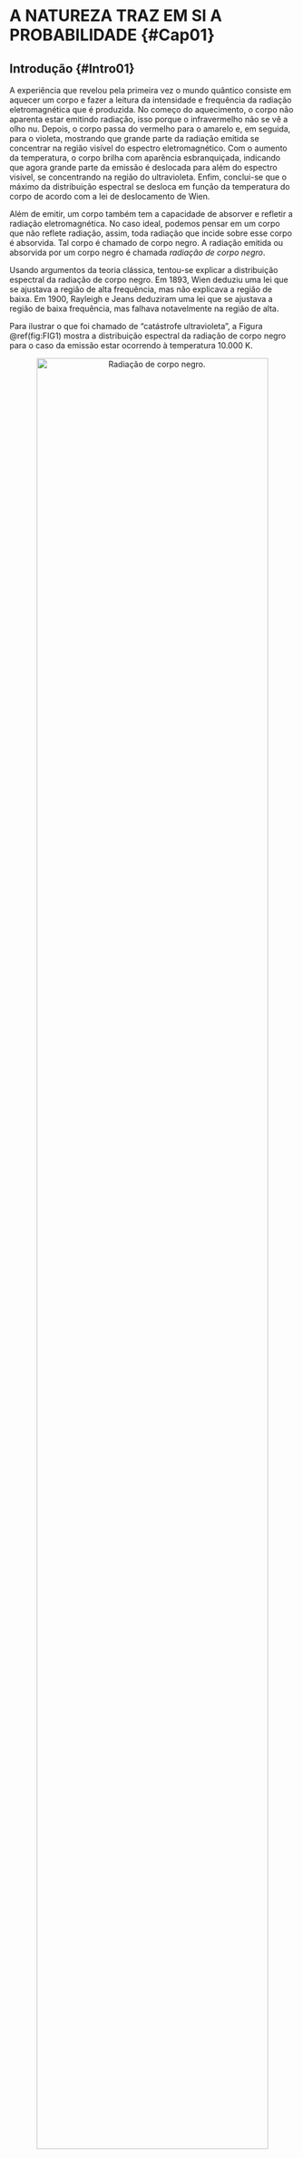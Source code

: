 # A NATUREZA TRAZ EM SI A PROBABILIDADE {#Cap01}


## Introdução  {#Intro01}


A experiência que revelou pela primeira vez o mundo quântico consiste em aquecer um corpo e fazer a leitura da
intensidade e frequência da radiação eletromagnética que é produzida. No começo do aquecimento, o corpo não
aparenta estar emitindo radiação, isso porque o infravermelho não se vê a olho nu. Depois, o corpo passa do
vermelho para o amarelo e, em seguida, para o violeta, mostrando que grande parte da radiação emitida se
concentrar na região visível do espectro eletromagnético. Com o aumento da temperatura, o corpo brilha com
aparência esbranquiçada, indicando que agora grande parte da emissão é deslocada para além do espectro
visível, se concentrando na região do ultravioleta. Enfim, conclui-se que o máximo da distribuição espectral
se desloca em função da temperatura do corpo de acordo com a lei de deslocamento de Wien.

Além de emitir, um corpo também tem a capacidade de absorver e refletir a radiação eletromagnética. No caso
ideal, podemos pensar em um corpo que não reflete radiação, assim, toda radiação que incide sobre esse corpo é
absorvida. Tal corpo é chamado de corpo negro. A radiação emitida ou absorvida por um corpo negro é chamada
_radiação de corpo negro_.

Usando argumentos da teoria clássica, tentou-se explicar a distribuição espectral da radiação de corpo negro.
Em 1893, Wien deduziu uma lei que se ajustava a região de alta frequência, mas não explicava a região de
baixa. Em 1900, Rayleigh e Jeans deduziram uma lei que se ajustava a região de baixa frequência, mas falhava
notavelmente na região de alta.

Para ilustrar o que foi chamado de “catástrofe ultravioleta”, a
Figura \@ref(fig:FIG1)
mostra a distribuição espectral da radiação de corpo negro para o caso da emissão estar ocorrendo à
temperatura 10.000 K.


<div class="figure" style="text-align: center">
<img src="FONTE/FIGs/FIG1.png" alt="Radiação de corpo negro." width="90%" />
<p class="caption">(\#fig:FIG1)Radiação de corpo negro.</p>
</div>


Max Planck se interessou pela catástrofe ultravioleta, em dezembro de 1900, ele propôs uma ideia
revolucionária.

Quando um corpo absorve energia eletromagnética – ou de outra natureza, como a energia térmica –, uma hipótese
aceita é que essa energia entra para aumentar o grau de agitação dos elétrons desse corpo, principalmente, dos
elétrons da superfície, que passam a oscilar com frequência maior. Quando um corpo emite energia
eletromagnética, diminui o grau de agitação desses elétrons, que passam a oscilar com frequência menor.

A questão é: qual a quantidade de energia que um oscilador pode absorver (emitir)? Antes de Planck, diziam que
um oscilador poderia absorver (emitir) qualquer quantidade de energia, que a porção absorvida (emitida) não
seguiria um padrão, diziam que a alteração da energia ocorria de maneira _contínua_.

Planck revolucionou dizendo que a porção de energia absorvida (emitida) por um oscilador segue um padrão: ser
múltiplo inteiro da energia $h\nu$ ($h$ é uma constante que passou a ser chamada de _constante de Planck_ 
e $\nu$ representa frequência). Isso significa que um oscilador que absorve (emite) energia $h\nu$, 
também pode absorver (emitir) energia $2h\nu$, ou $3h\nu$, ou, no caso geral, energia $nh\nu$, 
onde $n$ é um número inteiro. Assim, Planck afirmou que a alteração
da energia ocorre de maneira _descontínua_. Assumindo que o nível de energia do oscilador é discreto,
quantizado, e de maneira indireta, que a energia da radiação emitida por esse oscilador também é quantizada,
Planck resolveu definitivamente o problema da catástrofe ultravioleta. Nasceu, assim, o mundo da energia
quantizada. A nova teoria explicaria a distribuição espectral da radiação de corpo negro, como mostra a 
Figura \@ref(fig:FIG1).
Ajustando a lei de Planck com os dados experimentais, foi possível extrair o valor da sua constante
universal, atualmente o valor aceito é $h = 6,\!626 \times 10^{-34} \, {\rm Js}$.

A descontinuidade da energia mostrou ser o único caminho capaz de relacionar o mundo teórico com o mundo da
natureza, e apesar disso, provocou muita desconfiança na comunidade científica da época, tanto que a maioria
considerou a quantização da energia um capricho da imaginação, resultante de devaneios matemáticos. O próprio
Planck, durante alguns anos, não percebeu o aspecto mais profundo de sua descoberta. Depois, sim! Pela
descoberta da lei da radiação de corpo negro, Max Planck ganhou o prêmio Nobel em 1918.

Em 1905, Albert Einstein viu na quantização da energia da radiação de corpo negro base para desenvolver outra
ideia revolucionária.

Naquela época, considerava-se a luz como onda eletromagnética, _exclusivamente_ como onda. Já era fato comum que
a incidência de luz sobre um metal liberava elétrons com certa velocidade. Se a luz fosse uma onda genuína, ao
diminuir a sua intensidade, esperavam que os elétrons fossem “arrancados” com velocidade menor. Mas não é isso
o que acontecia. Quando a intensidade luminosa diminuía, caia o número de elétrons liberados, mas eles eram
liberados com a _mesma velocidade_.

Einstein compreendeu que a luz deveria ser uma _partícula_ que transporta um quantum de energia $h\nu$.
Posteriormente, o quantum de luz passou a ser chamado de fóton.

Pensando a luz como partícula, se inicialmente um feixe de fótons $h\nu$ incide sobre um metal e “arranca” elétrons
com certa velocidade, ao diminuir a intensidade do feixe, o que acontece é a _diminuição_ no número de fótons,
mas eles continuam com a mesma energia, capazes de liberar elétrons com a mesma velocidade, porém em número
menor. Por isso, são liberados _menos_ elétrons do metal, mas a velocidade desses elétrons continua a mesma!

De acordo com Einstein, a luz que “arranca” elétrons de um metal é constituída por fótons de energia $h\nu$, e a luz
emitida pela matéria incandescente é constituída por fótons que possuem energia $h\nu$ variada. Pela descoberta da
lei do efeito fotoelétrico, Albert Einstein ganhou o prêmio Nobel em 1921.

Ao comparar as descobertas, Planck quantizou os níveis de energia dos osciladores do corpo negro, quando fez
isso, indiretamente quantizou a energia da radiação de corpo negro. Falando dessa radiação, Planck não
apresentou nova interpretação sobre sua natureza, no seu trabalho, ele considerou a radiação de corpo negro
como _onda_ eletromagnética. Em contraste, Einstein quantizou a própria energia da radiação eletromagnética.
Ele argumentou que a quantização da energia da radiação de corpo negro é uma propriedade inerente da radiação
de todo espectro eletromagnético. Ademais, Einstein forneceu nova interpretação à natureza da luz, no seu
trabalho, ele considerou a luz como _partícula_ (fóton).

– Foi assim que tudo começou...

No decorrer do livro, gradualmente vamos nos familiarizar com as “estranhezas” do mundo quântico, ser
apresentados à teoria que narra o ambiente da escala atômica. Enquanto que a teoria clássica descreve o
domínio macroscópico, vamos ver como a teoria quântica descreve o domínio microscópico.
Atualmente podemos pensar o ambiente quântico “constituído apenas de ondas, constituído apenas de partículas,
consistindo simultaneamente de ondas e partículas, ou como não consistindo de nada definido até que alguém o
observe” – Osvaldo Pessoa Jr., _Conceitos de Física Quântica_ (Editora Livraria da Física, 2003). As várias
interpretações do mundo quântico se desenvolveram a partir da década de 20.

Niels Bohr, em 1927, ao analisar o comportamento dos fenômenos microscópicos, concebeu a interpretação da
complementaridade: “Cada experimento envolvendo entidades microscópicas pode ser compreendido ou num quadro
corpuscular (quando existem trajetórias bem definidas), ou num ondulatório (quando existem padrões de
interferência), nunca ambos ao mesmo tempo”. Como exemplo de fenômeno ondulatório, podemos citar o padrão de
interferência produzido por elétrons no experimento das duas fendas e, como exemplo de fenômeno corpuscular, o
efeito fotoelétrico.

Max Born, também em 1927, percebendo que a natureza traz em si a probabilidade, concebeu uma interpretação
probabilística à teoria quântica, algo que vamos elucidar na próxima seção analisando os resultados
de uma experiência mental com carater quântico.



## Uma interpretação probabilística à teoria quântica  {#InterProba}



$\newcommand{\AA}{\unicode{xC5}}$
A experiência mental com carater quântico consiste em verificar a posição de um único
elétron que se encontra em um trecho retilíneo de comprimento 100 $\AA$.
Tudo então é organizado para responder a pergunta: onde o elétron está? Para tornar a
medida da posição praticável, detectores são espalhados pelos 100 $\AA$, sendo cada detector
responsável por cobrir a extensão de 20 $\AA$.

A coleta de dados é sistemática: são realizadas 500 medidas, fundadas na seguinte suposição: após cada
medição, as condições iniciais desse único elétron são restabelecidas.
No decorrer da operação experimental, o número de vezes que o detector acusa a presença do elétron é anotado.
Ao final das atividades, a contagem nos detectores apresentaria os resultados da
Figura \@ref(fig:FIG2a).


<div class="figure" style="text-align: center">
<img src="FONTE/FIGs/FIG2a.png" alt="Resultados de uma experiência quântica." width="60%" />
<p class="caption">(\#fig:FIG2a)Resultados de uma experiência quântica.</p>
</div>

Logo de cara verificamos que o elétron seria detectado em vários segmentos! Vamos transformar os números em
porcentagens. Para isso, dividimos a contagem em cada detector pelo número total de medidas (500). A
Figura \@ref(fig:FIG2b)
mostra a distribuição de probabilidade ao longo dos 100 $\AA$.


<div class="figure" style="text-align: center">
<img src="FONTE/FIGs/FIG2b.png" alt="Distribuição de probabilidade." width="60%" />
<p class="caption">(\#fig:FIG2b)Distribuição de probabilidade.</p>
</div>

Agora vamos supor a realização de outra medida, seria a de número 501. O que podemos dizer sobre a posição do
elétron nessa nova medida? Pela análise da distribuição de probabilidade, poderíamos afirmar que a
probabilidade do elétron ser encontrado nos segmentos $(0-20)$ e $(80-100)$ $\AA$
é de apenas 5%; também que a maior probabilidade corresponderia ao segmento central, $(40-60)$ $\AA$: 40%.
Além disso, poderíamos dizer que há 90% de chance do elétron ser detectado no intervalo  $(20-80)$ $\AA$;
e 10% fora dele.

Mas a questão crucial é: antes de realizarmos a medida – a próxima – de número 501, saberíamos dizer onde o
elétron está? Será que ele estaria no segmento $(0-20)$ $\AA$?  Ou no segmento $(40-60)$ $\AA$? 
Ou em qualquer outro? Em qual segmento o elétron se encontraria, antes da medida? – _Não_ saberíamos 
a resposta: esta informação não está disponível!

Nossa experiência para responder a pergunta: “onde o elétron está?”, mostra que há possibilidade dele ser
detectado em qualquer segmento; nos oferece uma distribuição de probabilidade – somente!; aponta que só é
possível afirmar onde o elétron está depois da medida – enquanto a medida não é realizada, ficamos apenas com
a análise do conjunto de probabilidades. Nesse sentido, poderíamos dizer que, antes da medida, o elétron está
qualquer lugar!

Agora vamos imaginar que “algo”, carregando uma fórmula que descrevesse o comportamento quântico do elétron,
lhe entregasse a distribuição de probabilidade pronta!
Sem dúvida ficaríamos motivados para conhecer a teoria por detrás de tal fórmula, a qual constrói curvas de
probabilidade! Deter o conhecimento de tal teoria poderia ser muito vantajoso! Por exemplo, poderia nos poupar muito
trabalho, pois, neste caso, não haveria necessidade de se fazer, primeiro, as 500 medidas, para, só depois,
construirmos a distribuição de probabilidade.
Mas a vantagem também poderia ser financeira, pois haveria muitos dispostos a pagar pelo conhecimento que
descrevesse o comportamento quântico do elétron: valer-se de tal conhecimento poderia gerar uma nova
tecnologia! Este “algo” é apresentado na equação \@ref(eq:MAX1).


$$
|\Psi(x,t)|^2 = \Psi^{\ast}(x,t) \Psi(x,t).
(\#eq:MAX1)
$$


Aqui está a preciosa fórmula que constrói a distribuição de probabilidade e descreve o comportamento quântico
de uma partícula. Na formulação da mecânica quântica, a função $\Psi(x,t)$ é chamada função de onda.
$\Psi^{\ast}(x,t)$ representa o complexo conjugado de $\Psi(x,t)$.
E o produto da função de onda por seu complexo conjugado, $\Psi^{\ast}(x,t)\Psi(x,t)$, 
é igual ao _módulo ao quadrado_ da função de onda, $|\Psi(x,t)|^2$.

Na interpretação probabilística desenvolvida por Max Born, a função de onda em si não tem caráter real e
diretamente mensurável, podendo ser encarada como uma entidade sem realidade física, um artefato puramente
matemático. É atribuída realidade física ao módulo ao quadrado da função de onda, cujo significado está ligado
à presença de uma partícula através do espaço. Então, a coordenada x não representa um ponto de trajetória de uma
partícula que se movimenta pelo espaço, mas, sim, uma possível posição dessa partícula no espaço. A
interpretação probabilística abandonou o conceito de trajetória bem definida, o que adotou é o conceito de
probabilidade de certa partícula estar em certa posição do espaço – probabilidade que emerge
da equação \@ref(eq:MAX1).

A interpretação probabilística do módulo ao quadrado da função de onda se torna a ligação entre a teoria e
a realidade. Mas, nesse contexto, o módulo ao quadrado não é probabilidade genuína, atenção!...,
$|\Psi(x,t)|^2$ é _densidade_ de probabilidade. E, em situações unidimensionais,
densidade de probabilidade é probabilidade por unidade de comprimento.
Assim, a integral que aparece na equação \@ref(eq:MAX2) representa a probabilidade de uma 
partícula estar entre $x=x_{1}$ e $x=x_{2}$, no tempo em $t$.


$$
\int_{x_1}^{x_2} |\Psi(x,t)|^2 \,\mathrm{d}x.
(\#eq:MAX2)
$$


Voltando à nossa experiência que detecta elétrons, a probabilidade do elétron ser medido no segmento $(0-20)$ $\AA$
seria calculada pela equação \@ref(eq:MAX3).


$$
\int_{0_{}}^{20 \AA} |\Psi(x,t)|^2 \,\mathrm{d}x = 0,\!05.
(\#eq:MAX3)
$$


Já a equação \@ref(eq:MAX4), determinaria a probabilidade do elétron ser detectado 
no segmento $(40-60)$ $\AA$. – E assim por diante!


$$
\int_{40_{\,} \AA}^{60 \, \AA} |\Psi(x,t)|^2 \, \mathrm{d}x = 0,\!40.
(\#eq:MAX4)
$$


Montar e resolver as integrais que resultam em probabilidades depende do conhecimento prévio da função de
onda, e assim, da formulação que gera $\Psi(x,t)$. Isso quer dizer que precisamos nos habituar com uma equação
diferencial desenvolvida por Erwin Schrödinger e tornada pública em 1926.
Estudando a equação \@ref(eq:MAX5), nos familiarizaremos com a versão unidimensional da equação de Schrödinger.


$$
i \hbar \frac{\partial \Psi(x,t)}{\partial t} =
-\frac{\hbar ^2}{2m}\frac{\partial ^2 \Psi(x,t)}{\partial x^2} + V(x,t)\Psi(x,t).
(\#eq:MAX5)
$$


Nesta equação, $V(x,t)$ é o potencial, de fato, a energia potencial que confina uma
partícula de massa $m$ numa região do espaço; e $\hbar$ é a constante de Planck reduzida, ou seja,
a constante de Planck dividida por $2\pi$, por isso $\hbar = 1,\!055 \times 10^{-34} \, {\rm Js}$.

O potencial vai assumir a forma do sistema em estudo. Por exemplo, se um elétron executa um
movimento harmônico sob a ação de uma força restauradora $F(x)=-kx$, 
o potencial assume a forma de uma parábola $V(x)=kx^2/2$. Então, para encontrar $\Psi(x,t)$ usando 
a equação \@ref(eq:MAX5), teríamos que resolver a equação diferencial \@ref(eq:MAX6).

$$
i \hbar \frac{\partial \Psi(x,t)}{\partial t} =
-\frac{\hbar ^2}{2m}\frac{\partial ^2 \Psi(x,t)}{\partial x^2} + \frac{k x^2}{2} \Psi(x,t).
(\#eq:MAX6)
$$

No decorrer do livro, resolveremos situações com potenciais que apresentam descontinuidades abruptas,
chamados _potenciais retangulares_. Estes apresentam aspectos semelhantes ao poço de potencial mostrado na
Figura \@ref(fig:FIG3)
o qual muda a pique nas posições $x=0$  e $x=a$.


<div class="figure" style="text-align: center">
<img src="FONTE/FIGs/FIG3.png" alt="Potencial do tipo retangular." width="60%" />
<p class="caption">(\#fig:FIG3)Potencial do tipo retangular.</p>
</div>

Os potenciais do tipo retangular têm importância tanto no campo didático como no campo das aplicações, podendo
ser utilizados como aproximações de sistemas físicos, químicos e biológicos. Nos últimos capítulos, vamos pôr
em foco os semicondutores, por se tratar de uma área com grande impacto científico e tecnológico.



## A equação de Schrödinger  {#EstaEstaci}


São muitas as situações onde o potencial não depende do tempo, ou seja, $V(x,t)=V(x)$.
Nesse caso, podemos escrever a função de onda $\Psi(x,t)$ como o produto de uma função $\phi(t)$
que depende exclusivamente do tempo com outra função $\psi(x)$ que depende exclusivamente da posição:


$$
\Psi(x,t) = \psi(x) \phi(t).
(\#eq:MAX7)
$$


Considerando \@ref(eq:MAX7),
a equação de Schrödinger [ seção \@ref(InterProba) ] pode ser separada em duas equações.

A primeira equação é a equação temporal:

$$
\frac{\mathrm{d} \phi(t)}{\mathrm{d}t} = -\frac{iE}{\hbar} \phi(t).
(\#eq:MAX8)
$$

E a segunda equação é a equação independente do tempo:

$$
-\frac{\hbar ^2}{2m}\frac{\mathrm{d} ^2 \psi(x)}{\mathrm{d} x^2} + V(x)\psi(x) = E \psi(x).
(\#eq:MAX9)
$$

Onde a constante $E$ é utilizada na separação de variáveis e tem dimensão de energia, portanto, significa a
energia da partícula.

A equação temporal \@ref(eq:MAX8) tem solução trivial:

$$
\phi(t) = \mathrm{e}^{\large \frac{-iE}{\hbar} t}.
(\#eq:MAX10)
$$

Por outro lado, a solução da equação independente do tempo \@ref(eq:MAX9) exige mais esforço e 
manipulações matemáticas, por causa da existência do potencial $V(x)$. Todavia, após encontrada, 
a solução geral \@ref(eq:MAX7) terá o seguinte aspecto:


$$
\Psi(x,t) = \psi(x) \mathrm{e}^{\large \frac{-iE}{\hbar} t}.
(\#eq:MAX11)
$$


Fica claro que $|\Psi(x,t)|^2$ não depende do tempo, pois
$\mathrm{e}^{\large \frac{+iE}{\hbar} t} \mathrm{e}^{\large \frac{-iE}{\hbar} t} = 1$. Logo,


$$
|\Psi(x,t)|^2 = |\psi(x)|^2.
(\#eq:MAX12)
$$


Apesar de $\Psi(x,t)$ depender do tempo, $|\Psi(x,t)|^2$ não muda com o passar do tempo,
fazendo de $\Psi(x,t)$ um estado estacionário. Isso
significa que as quantidades que tem caráter puramente físico (real) ficam constantes no tempo: a
probabilidade de encontrar uma partícula num segmento, o valor médio da posição de uma partícula, etc.

Há também ocasiões em que vamos nos deparar com um potencial constante em uma região do espaço, ou seja,
$V(x)=V_0$ (nesse livro $V_0$ sempre representará potencial constante e positivo, quer dizer, $V_0 > 0$).
Nesse caso, é conveniente rearranjar a equação de Schrödinger independente do tempo na seguinte forma:


$$
\frac{\mathrm{d}^2 \psi(x)}{\mathrm{d} x^2} = -\frac{2m(E-V_O)}{\hbar^2}\psi(x) = -k^2 \psi(x).
(\#eq:MAX13)
$$


A constante $k=\sqrt{2m(E-V_0)}/\hbar$
é chamada número de onda. Se a partícula tiver energia maior que o potencial, $E>V_0$,
o número de onda é real. Por outro lado, se $E<V_0$, o número de onda é imaginário, 
como em $k=iq$, onde $q=\sqrt{2m(V_0-E)}/\hbar$.

Podemos nos perguntar olhando a equação diferencial logo acima: Qual é a função cuja derivada segunda resulta
na própria função? Temos candidatas reais, $\mathrm{cos}(kx)$ ou $\mathrm{sen}(kx)$, mas também podemos pensar em uma 
solução complexa, do tipo:


$$
\psi(x) = A\mathrm{e}^{\large ikx} + B\mathrm{e}^{\large -ikx}.
(\#eq:MAX14)
$$


Escolhendo a forma complexa, a função de onda geral fica da seguinte maneira:


$$
\Psi(x,t) = ( A\mathrm{e}^{\large ikx} + B\mathrm{e}^{\large -ikx} ) \mathrm{e}^{\large \frac{-iE}{\hbar}t}.
(\#eq:MAX15)
$$


Quando $E>V_0$, todos termos da função de onda \@ref(eq:MAX15) são complexos.
Mas quando $E<V_0$, ao sbstituir $k=iq$, os termos entre parênteses se transformam em exponenciais
reais, resultando em:

$$
\Psi(x,t) = ( A\mathrm{e}^{\large -qx} + B\mathrm{e}^{\large qx} ) \mathrm{e}^{\large \frac{-iE}{\hbar}t}.
(\#eq:MAX16)
$$



## O sentido de propagação da onda de matéria  {#SentidoPropaga}


A função de onda $\Psi(x,t)$ que representa uma onda de matéria se propagando pelo espaço
está vinculada ao caso $E>V_0$, podendo ser reescrita como:


$$
\Psi(x,t)=A\mathrm{e}^{\large i(kx -\frac{E}{\hbar}t)} + B\mathrm{e}^{\large -i(kx +\frac{E}{\hbar}t)}.
(\#eq:MAX17)
$$


Vamos examinar o sentido de propagação das ondas de amplitude $A$ e $B$ da equação \@ref(eq:MAX17).
A parte real da onda $A$ é $\mathrm{cos}(kx -Et/\hbar)$. O máximo desse cosseno ocorre em
$(kx -Et/\hbar)=0$, na posição $x_A=(Et)/(k\hbar)$. Com o passar do tempo, $x_A$ se desloca para a direita.
Seguindo o mesmo raciocínio, a parte real da onda $B$ tem máximo em $x_B=-(Et)/(k\hbar)$.
Com o passar do tempo, $x_B$ se desloca para a esquerda. Portanto, a onda $A$ se propaga para a direita 
e a onda $B$ caminha para a esquerda, no decorrer do tempo.



## Operações com números complexos  {#DicaNumCom}

Há algo que vai nos acompanhar durante a leitura dos próximos capítulos: operações matemáticas com
números complexos. Recordaremos duas operações que podem causar confusão por causa da semelhança da notação.
Dado uma grandeza complexa $z=a+bi$, sendo $a$ e $b$ reais, simbolizamos o módulo de $z$ por $|z|$.
Daí, o módulo $z$, ao quadrado, é determinado pela operação:


$$
|z|^2 = z^{\ast}z=(a-bi)(a+bi)=a^2+b^2.
(\#eq:MAX18)
$$


Além do módulo de $z$, ao quadrado, podemos pensar em fazer o próprio $z$ ao quadrado, conforme:


$$
z^2 = zz=(a+bi)(a+bi)=a^2-b^2+2abi.
(\#eq:MAX19)
$$


Logo, $|z|^2 \neq z^2$. A igualdade $|z|^2 = z^2$ só aconteceria se $z$ fosse real,
pois, se $z=a$, temos $|z|^2 = z^2 = a^2$.



## O papel da função de energia potencial  {#EnerPot}

Imagine uma carga $q_M$ que se move em relação à outra carga $q_F$ (que está fixa).
Há um vínculo entre elas, pois podem se atraírem ou se repelirem através da força de Coulomb, de módulo:


$$
|\overrightarrow{F}| = \frac{1}{4 \pi \varepsilon} \frac{|q_M q_F|}{r^2}.
(\#eq:MAX20)
$$


A energia potencial $V$, de unidade $\rm J$, descende dessa força. É associada ao estado de separação $r$
entre as duas cargas $q_M$ e $q_M$.  Dizemos que a carga móvel armazena energia potencial na posição 
que ocupa em relação à carga fixa. Nesse sentido, podemos falar sobre a “energia potencial da carga móvel”.

Quando $q_M$ se desloca em relação à $q_F$, por exemplo, entre as posições $r_0 \longrightarrow r$,
há variação na energia potencial $\Delta V$, de valor 
igual ao trabalho $W$ realizado pela força que $q_F$ faz sobre $q_M$ (mas com sinal oposto):


$$
\Delta V = V(r) - V(r_0) = - W.
(\#eq:MAX21)
$$


Tomando o “zero” da energia potencial no infinito, quer dizer, fazendo $V(\infty)=0$, 
e trazendo $q_M$ do infinito, $r_0=\infty$, chegamos à energia potencial da interação 
carga-carga (móvel-fixa):


$$
V_{M-F}(r) = - W_{}.
(\#eq:MAX22)
$$


O cálculo do trabalho pode ser encontrado em livros de física básica, 
aqui vamos destacar o resultado de ($-W$):


$$
V_{M-F}(r) = q_M \phi_{F}(r)_{}.
(\#eq:MAX23)
$$


Onde $\phi_{F}(r)$, de unidade $\rm J/C$, é o potencial gerado pela carga fixa $q_F$:

$$
\phi_{F}(r) = \frac{1}{4 \pi \varepsilon} \frac{q_F}{r}.
(\#eq:MAX24)
$$


Vamos exemplificar com a carga fixa sendo um elétron, $q_F=-e$, gerando o potencial:

$$
\phi_{e}(r) = - \frac{1}{4 \pi \varepsilon} \frac{e}{r}_{}.
(\#eq:MAX25)
$$


Vamos supor que a carga móvel também seja um elétron, $q_M=-e$, então, 
a energia potencial da interação elétron-elétron (móvel-fixo) é:

$$
V_{e-e}(r) = \frac{1}{4 \pi \varepsilon} \frac{e^2}{r}_{}.
(\#eq:MAX26)
$$


Os perfis das equações \@ref(eq:MAX25) e \@ref(eq:MAX26) são apresentados na
Figura \@ref(fig:FIG4).


<div class="figure" style="text-align: center">
<img src="FONTE/FIGs/FIG4.png" alt="Perfis do potencial e da energia potencial da interação elétron-elétron, respectivamente." width="85%" />
<p class="caption">(\#fig:FIG4)Perfis do potencial e da energia potencial da interação elétron-elétron, respectivamente.</p>
</div>

O perfil da energia potencial \@ref(eq:MAX26), Figura \@ref(fig:FIG4) (lado direito),
mostra que quando o elétron móvel se afasta do fixo, sua energia potencial diminui, indicando, 
pela conservação da energia, que sua energia cinética aumenta. Como sabemos, cargas de mesmo sinal se repelem, 
então, o elétron móvel ganha energia cinética ao ser acelerado pelo elétron fixo.

Quando se trabalha com uma distribuição de cargas, de densidade volumétrica $\rho$, de unidade $\rm C/m^3$,
é útil utilizar a equação de Poisson para determinar o potencial gerado por $\rho$.
Aqui apresentamos a equação de Poisson em uma dimensão e em coordenadas cartesianas:

$$
\frac{\mathrm{d} ^2 \phi_{\rho}(x)}{\mathrm{d} x^2} = - \frac{\rho}{\varepsilon}_{}.
(\#eq:MAX27)
$$

Supondo $\rho$ uniforme, independente de $x$, a integração de \@ref(eq:MAX27) resulta em:

$$
\frac{\mathrm{d} \phi_{\rho}(x)}{\mathrm{d} x} = - \frac{\rho x}{\varepsilon}_{} + A.
(\#eq:MAX28)
$$


Onde $A$ é uma constante de integração. Agora, a integração de \@ref(eq:MAX28) resulta em:

$$
\phi_{\rho}(x)  = - \frac{\rho x^2}{2 \varepsilon}_{} + Ax + B.
(\#eq:MAX29)
$$

Onde $B$ é outra constante de integração.

As constantes de integração podem ser determinadas por condições iniciais.
Por exemplo, para encontrar $A=0$, podemos fazer em \@ref(eq:MAX28):

$$
\frac{\mathrm{d} \phi_{\rho}(x=0)}{\mathrm{d} x} = 0_{}.
(\#eq:MAX30)
$$


E para encontrar $B$, podemos fazer $\phi_{\rho}(x=\ell)=0$ em \@ref(eq:MAX29):

$$
B = - \frac{\rho \ell^2}{2 \varepsilon}.
(\#eq:MAX31)
$$


Portanto, o potencial gerado pela distribuição uniforme de carga resulta em:

$$
\phi_{\rho}(x) = \frac{\rho}{2 \varepsilon}_{} (\ell^2 - x^2).
(\#eq:MAX32)
$$


Se imaginarmos uma carga adicional $q$, na presença da distribuição uniforme $\rho$, 
a energia potencial da interação carga-distribuição ($q-\rho$) é:

$$
V_{q-\rho}(x) = \frac{q\rho}{2 \varepsilon}_{} (\ell^2 - x^2).
(\#eq:MAX33)
$$


Vamos aplicar \@ref(eq:MAX32) e \@ref(eq:MAX33) para o caso de um elétron na presença
de uma distribuição uniforme de elétrons, $q=-e$ e $\rho=-n_ee$, onde $n_e$ é a densidade
volumétrica de elétrons, de unidade $\rm m^3$:

$$
\phi_{e}(x) = - \frac{n_ee}{2 \varepsilon} (\ell^2 - x^2).
(\#eq:MAX34)
$$

$$
V_{e-e}(x) = \frac{n_ee^2}{2 \varepsilon} (\ell^2 - x^2).
(\#eq:MAX35)
$$


Os aspectos gráficos das equações \@ref(eq:MAX34) e \@ref(eq:MAX35) são mostrados na
Figura \@ref(fig:FIG5).

<div class="figure" style="text-align: center">
<img src="FONTE/FIGs/FIG5.png" alt="Perfis do potencial e da energia potencial da interação elétron-distribuição uniforme de elétrons, respectivamente." width="60%" />
<p class="caption">(\#fig:FIG5)Perfis do potencial e da energia potencial da interação elétron-distribuição uniforme de elétrons, respectivamente.</p>
</div>


Os aspectos gráficos do elétron que interage com uma distribuição de elétrons,
Figura \@ref(fig:FIG5),
são semelhantes aos aspectos gráficos do elétron móvel que interage com o elétron fixo,
Figura \@ref(fig:FIG4).
Isso ocorre por causa dos sinais das cargas, que são os mesmos nos dois casos.
Logo, quando o elétron se aproxima da borda da distribuição de elétrons, $x=\pm\ell$, 
sua energia potencial diminui, indicando que ele teve um aumento em sua energia cinética.

A força resultante que atua no elétron, devido aos elétrons da distribuição,
pode ser determinada a partir da função de energia potencial:

$$
F = - \frac{\mathrm{d}V}{\mathrm{d}x}.
(\#eq:MAX36)
$$


Substituindo o resultado \@ref(eq:MAX35) na definição \@ref(eq:MAX36), obtemos:

$$
F_{e-e}(x) = \frac{n_e e^2 x}{\varepsilon}.
(\#eq:MAX37)
$$


Como se vê, a força \@ref(eq:MAX37) aponta para a borda da distribuição.
Quando o elétron está em $x>0$, a força aponta para a borda direita, $x=+\ell$, 
acelerando o elétron nessa direção. Por outro lado, quando o elétron está na região $x<0$, 
a força resultante aponta para a borda esquerda, $x=-\ell$. Dessa forma, ao se movimentar em 
direção a uma das  borda, o elétron aumenta sua energia cinética e diminui sua energia potencial.


Quando não há elétrons em um poço retangular $V_0(x)$, o perfil de sua função de energia potencial é reto, mas, quando
esse poço é ocupado por elétrons, o formato parabólico da interação elétron-elétron modifica o fundo do poço, sendo o
poço resultante  escrito como:

$$
V_R(x) = V_0(x) + V_{e-e}(x)_{}.
(\#eq:MAX38)
$$

A Figura \@ref(fig:FIG6) ilustra o preenchimento de um poço retangular com elétrons,
conforme a equação \@ref(eq:MAX38).

<div class="figure" style="text-align: center">
<img src="FONTE/FIGs/FIG6.png" alt="Perfis de um poço retangular vazio e outro com elétrons, respectivamente." width="70%" />
<p class="caption">(\#fig:FIG6)Perfis de um poço retangular vazio e outro com elétrons, respectivamente.</p>
</div>

Foi mencionado que um campo de força descende da energia potencial, equação \@ref(eq:MAX36).
Também já mensionamos que a equação de Schrödinger possui um termo relacionado com a
energia potencial [ seção \@ref(InterProba) ].
Isso quer dizer que resolver a equação de Schrödinger é resolver o problema de uma partícula 
sujeita a um campo de força, mas do ponto de vista quântico.

Tornamos este assunto mais explícito observando as derivadas da equação \@ref(eq:MAX38):

$$
\frac{\mathrm{d}V_R(x)}{\mathrm{d}x}=\frac{\mathrm{d}V_0(x)}{\mathrm{d}x}+\frac{\mathrm{d}V_{e-e}(x)}{\mathrm{d}x}_{}.
(\#eq:MAX39)
$$

Como se vê, as derivadas \@ref(eq:MAX39) dão origem às seguintes forças:

$$
F_R(x) = F_0(x) + F_{e-e}(x)_{}.
(\#eq:MAX40)
$$

As equações \@ref(eq:MAX39) e \@ref(eq:MAX40) nos dizem que 
o campo de força $F_0$, gerado por $V_0$, e o campo de força $F_{e-e}$, gerado por $V_{e-e}$, se somam para formar
o campo de força resultante $F_R$, gerado por $V_R$.

Concluímos, então, o papel da função de energia potencial $V_R$ na equação de Schrödinger:
podemos afirmar que resolver a equação de Schrödinger com $V_R$
é equivalente a resolver o problema quântico de uma partícula sujeita a um campo de força $F_R$.


